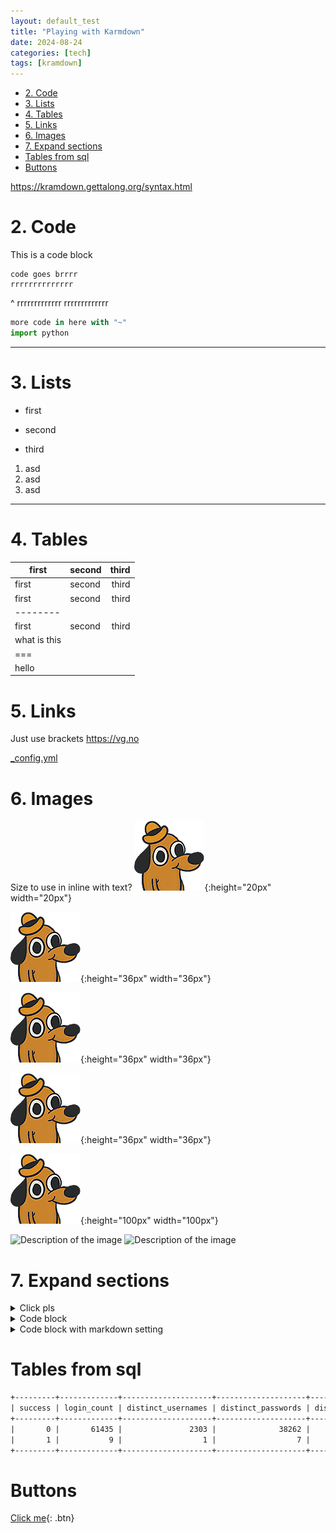 ```yaml
---
layout: default_test
title: "Playing with Karmdown"
date: 2024-08-24
categories: [tech]
tags: [kramdown]
---
```



- [2. Code](#2-code)
- [3. Lists](#3-lists)
- [4. Tables](#4-tables)
- [5. Links](#5-links)
- [6. Images](#6-images)
- [7. Expand sections](#7-expand-sections)
- [Tables from sql](#tables-from-sql)
- [Buttons](#buttons)


<https://kramdown.gettalong.org/syntax.html>


# 2. Code

This is a code block

    code goes brrrr
    rrrrrrrrrrrrrr
^
    rrrrrrrrrrrrr
    rrrrrrrrrrrrr


~~~python
more code in here with "~"
import python
~~~

---

# 3. Lists

- first
* second
- third

1. asd
1. asd
1. asd

***

# 4. Tables

| first|second|third|
|----|:-----|------:|
| first|second|third|
| first|second|third|
|--------
| first|second|third|
| what is this
|===
| hello

# 5. Links

Just use brackets <https://vg.no>

[_config.yml](../_config.yml)


# 6. Images

Size to use in inline with text? ![smiley](../assets/images/fine.png){:height="20px" width="20px"}

![smiley](/assets/images/fine.png){:height="36px" width="36px"}

![smiley](/assets/images/fine.png){:height="36px" width="36px"}

![smiley](assets/images/fine.png){:height="36px" width="36px"}

![smiley](../assets/images/fine.png){:height="100px" width="100px"}

<img src="/assets/images/fine.jpg" alt="Description of the image">

<img src="../assets/images/fine.jpg" alt="Description of the image">



# 7. Expand sections

<details>
<summary>Click pls</summary>

Hello there :smile:

</details>

<details>
<summary>Code block</summary>

```sh
ls -l
```
</details>


<details markdown="1">
<summary>Code block with markdown setting</summary>

```sh
ls -l
```
</details>


# Tables from sql

```txt
+---------+-------------+--------------------+--------------------+--------------+
| success | login_count | distinct_usernames | distinct_passwords | distinct_ips |
+---------+-------------+--------------------+--------------------+--------------+
|       0 |       61435 |               2303 |              38262 |          420 |
|       1 |           9 |                  1 |                  7 |            9 |
+---------+-------------+--------------------+--------------------+--------------+
```

# Buttons 

[Click me](https://www.google.com){: .btn}



